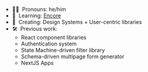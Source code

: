 - 👱‍♂️ &nbsp;Pronouns: he/him
- 🌱 &nbsp;Learning: [Encore]([https://svelte.dev/](https://encore.dev/))
- 🔭 &nbsp;Creating: Design Systems + User-centric libraries
- 🛠️ &nbsp;Previous work:
     - React component libraries
     - Authentication system
     - State Machine-driven filter library
     - Schema-driven multipage form generator
     - NextJS Apps
